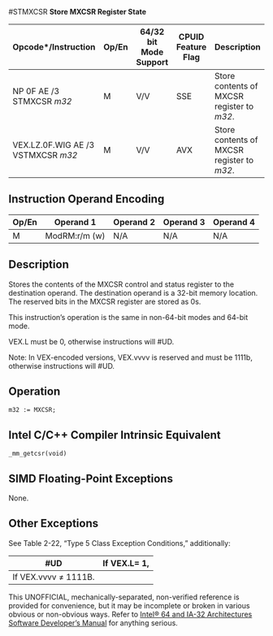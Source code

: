 #STMXCSR
**Store MXCSR Register State**

| Opcode\*/Instruction               | Op/En | 64/32 bit Mode Support | CPUID Feature Flag | Description                                |
| ---------------------------------- | ----- | ---------------------- | ------------------ | ------------------------------------------ |
| NP 0F AE /3 STMXCSR _m32_          | M     | V/V                    | SSE                | Store contents of MXCSR register to _m32_. |
| VEX.LZ.0F.WIG AE /3 VSTMXCSR _m32_ | M     | V/V                    | AVX                | Store contents of MXCSR register to _m32_. |

## Instruction Operand Encoding

| Op/En | Operand 1     | Operand 2 | Operand 3 | Operand 4 |
| ----- | ------------- | --------- | --------- | --------- |
| M     | ModRM:r/m (w) | N/A       | N/A       | N/A       |

## Description

Stores the contents of the MXCSR control and status register to the destination operand. The destination operand is a 32-bit memory location. The reserved bits in the MXCSR register are stored as 0s.

This instruction’s operation is the same in non-64-bit modes and 64-bit mode.

VEX.L must be 0, otherwise instructions will #​​​UD.

Note: In VEX-encoded versions, VEX.vvvv is reserved and must be 1111b, otherwise instructions will #​​​UD.

## Operation

```
m32 := MXCSR;

```

## Intel C/C++ Compiler Intrinsic Equivalent

```
_mm_getcsr(void)

```

## SIMD Floating-Point Exceptions

None.

## Other Exceptions

See Table 2-22, “Type 5 Class Exception Conditions,” additionally:

| #​​​UD               | If VEX.L= 1, |
| -------------------- | ------------ |
| If VEX.vvvv ≠ 1111B. |

This UNOFFICIAL, mechanically-separated, non-verified reference is provided for convenience, but it may be
incomplete or broken in various obvious or non-obvious
ways. Refer to [Intel® 64 and IA-32 Architectures Software Developer’s Manual](https://software.intel.com/en-us/download/intel-64-and-ia-32-architectures-sdm-combined-volumes-1-2a-2b-2c-2d-3a-3b-3c-3d-and-4) for anything serious.
